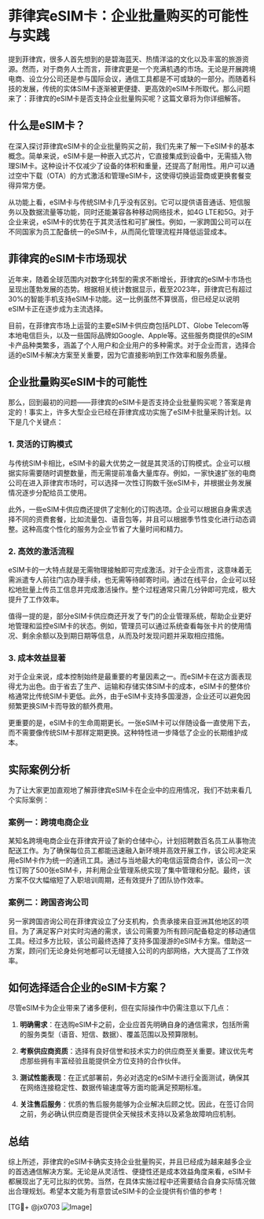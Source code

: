 # 菲律宾eSIM卡：企业批量购买的可能性与实践

提到菲律宾，很多人首先想到的是碧海蓝天、热情洋溢的文化以及丰富的旅游资源。然而，对于商务人士而言，菲律宾更是一个充满机遇的市场。无论是开展跨境电商、设立分公司还是参与国际会议，通信工具都是不可或缺的一部分。而随着科技的发展，传统的实体SIM卡逐渐被更便捷、更高效的eSIM卡所取代。那么问题来了：菲律宾的eSIM卡是否支持企业批量购买呢？这篇文章将为你详细解答。

## 什么是eSIM卡？

在深入探讨菲律宾eSIM卡的企业批量购买之前，我们先来了解一下eSIM卡的基本概念。简单来说，eSIM卡是一种嵌入式芯片，它直接集成到设备中，无需插入物理SIM卡。这种设计不仅减少了设备的体积和重量，还提高了耐用性。用户可以通过空中下载（OTA）的方式激活和管理eSIM卡，这使得切换运营商或更换套餐变得异常方便。

从功能上看，eSIM卡与传统SIM卡几乎没有区别。它可以提供语音通话、短信服务以及数据流量等功能，同时还能兼容各种移动网络技术，如4G LTE和5G。对于企业来说，eSIM卡的优势在于其灵活性和可扩展性。例如，一家跨国公司可以在不同国家为员工配备统一的eSIM卡，从而简化管理流程并降低运营成本。

## 菲律宾的eSIM卡市场现状

近年来，随着全球范围内对数字化转型的需求不断增长，菲律宾的eSIM卡市场也呈现出蓬勃发展的态势。根据相关统计数据显示，截至2023年，菲律宾已有超过30%的智能手机支持eSIM卡功能。这一比例虽然不算很高，但已经足以说明eSIM卡正在逐步成为主流选择。

目前，在菲律宾市场上运营的主要eSIM卡供应商包括PLDT、Globe Telecom等本地电信巨头，以及一些国际品牌如Google、Apple等。这些服务商提供的eSIM卡产品种类繁多，涵盖了个人用户和企业用户的多种需求。对于企业而言，选择合适的eSIM卡解决方案至关重要，因为它直接影响到工作效率和服务质量。

## 企业批量购买eSIM卡的可能性

那么，回到最初的问题——菲律宾的eSIM卡是否支持企业批量购买呢？答案是肯定的！事实上，许多大型企业已经在菲律宾成功实施了eSIM卡批量采购计划。以下是几个关键点：

### 1. 灵活的订购模式

与传统SIM卡相比，eSIM卡的最大优势之一就是其灵活的订购模式。企业可以根据实际需要随时调整数量，而无需提前准备大量库存。例如，一家快速扩张的电商公司在进入菲律宾市场时，可以选择一次性订购数千张eSIM卡，并根据业务发展情况逐步分配给员工使用。

此外，一些eSIM卡供应商还提供了定制化的订购选项。企业可以根据自身需求选择不同的资费套餐，比如流量包、语音包等，并且可以根据季节性变化进行动态调整。这种高度个性化的服务为企业节省了大量时间和精力。

### 2. 高效的激活流程

eSIM卡的一大特点就是无需物理接触即可完成激活。对于企业而言，这意味着无需派遣专人前往门店办理手续，也无需等待邮寄时间。通过在线平台，企业可以轻松地批量上传员工信息并完成激活操作。整个过程通常只需几分钟即可完成，极大提升了工作效率。

值得一提的是，部分eSIM卡供应商还开发了专门的企业管理系统，帮助企业更好地管理和监控eSIM卡的状态。例如，管理员可以通过系统查看每张卡片的使用情况、剩余余额以及到期日期等信息，从而及时发现问题并采取相应措施。

### 3. 成本效益显著

对于企业来说，成本控制始终是最重要的考量因素之一。而eSIM卡在这方面表现得尤为出色。由于省去了生产、运输和存储实体SIM卡的成本，eSIM卡的整体价格通常比传统SIM卡更低。此外，由于eSIM卡支持多国漫游，企业还可以避免因频繁更换SIM卡而导致的额外费用。

更重要的是，eSIM卡的生命周期更长。一张eSIM卡可以伴随设备一直使用下去，而不需要像传统SIM卡那样定期更换。这种特性进一步降低了企业的长期维护成本。

## 实际案例分析

为了让大家更加直观地了解菲律宾eSIM卡在企业中的应用情况，我们不妨来看几个实际案例：

### 案例一：跨境电商企业

某知名跨境电商企业在菲律宾开设了新的仓储中心，计划招聘数百名员工从事物流配送工作。为了确保每位员工都能迅速融入新环境并高效开展工作，该公司决定采用eSIM卡作为统一的通讯工具。通过与当地最大的电信运营商合作，该公司一次性订购了500张eSIM卡，并利用企业管理系统实现了集中管理和分配。最终，该方案不仅大幅缩短了入职培训周期，还有效提升了团队协作效率。

### 案例二：跨国咨询公司

另一家跨国咨询公司在菲律宾设立了分支机构，负责承接来自亚洲其他地区的项目。为了满足客户对实时沟通的需求，该公司需要为所有顾问配备稳定的移动通信工具。经过多方比较，该公司最终选择了支持多国漫游的eSIM卡方案。借助这一方案，顾问们无论身处何地都可以无缝接入公司的内部网络，大大提高了工作效率。

## 如何选择适合企业的eSIM卡方案？

尽管eSIM卡为企业带来了诸多便利，但在实际操作中仍需注意以下几点：

1. **明确需求**：在选购eSIM卡之前，企业应首先明确自身的通信需求，包括所需的服务类型（语音、短信、数据）、覆盖范围以及预算限制。
   
2. **考察供应商资质**：选择有良好信誉和技术实力的供应商至关重要。建议优先考虑那些拥有丰富经验且能提供全方位支持的合作伙伴。

3. **测试性能表现**：在正式部署前，务必对选定的eSIM卡进行全面测试，确保其在网络连接稳定性、数据传输速度等方面均能满足预期标准。

4. **关注售后服务**：优质的售后服务能够为企业解决后顾之忧。因此，在签订合同之前，务必确认供应商是否提供全天候技术支持以及紧急故障响应机制。

## 总结

综上所述，菲律宾的eSIM卡确实支持企业批量购买，并且已经成为越来越多企业的首选通信解决方案。无论是从灵活性、便捷性还是成本效益角度来看，eSIM卡都展现出了无可比拟的优势。当然，在具体实施过程中还需要结合自身实际情况做出合理规划。希望本文能为有意尝试eSIM卡的企业提供有价值的参考！

[TG💪+ @jx0703 ![Image](https://github.com/user-attachments/assets/dbca1d08-cadb-493c-b0ec-ad6f7a83f270)]